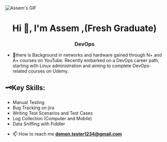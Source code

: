 
<!DOCTYPE html>
<html>
<head>
</head>
<body>

<img class="profile-gif" src="https://i.seadn.io/gae/HdmBkaLf84iRc5vUk2maJXKzXcaHjqervzhcNpI84mLMkX83tvwpUCApYF9QUT2NZlZYgEMfC9jUTqiML9lmJZ91OF6CNXcjqEg0Eeg?auto=format&dpr=1&w=1000" alt="Assem's GIF">

<h1 style="text-align: center;">Hi 👋, I'm Assem ,(Fresh Graduate) </h1>
<h3 style="text-align: center;">DevOps</h3>

- 🌱there is Background in networks and hardware gained through N+ and A+ courses on YouTube. Recently embarked on a DevOps career path, starting with Linux administration and aiming to complete DevOps-related courses on Udemy.
<!DOCTYPE html>
<html>
<head>
</head>
<body>
<h2>🗝Key Skills:</h2>
<ul class="key-skills">
  <li>Manual Testing</li>
  <li>Bug Tracking on jira</li>
  <li>Writing Test Scenarios and Test Cases</li>
  <li>Log Collection (Computer and Mobile)</li>
  <li>Data Sniffing with Fiddler</li>
</ul>
</body>
</html>

- 📫 How to reach me **demon.tester1234@gmail.com**

</body>
</html>
